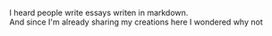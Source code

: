 I heard people write essays writen in markdown. <br>
And since I'm already sharing my creations here I wondered why not
